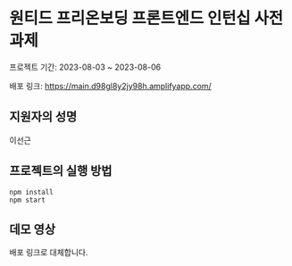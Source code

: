 # 원티드 프리온보딩 프론트엔드 인턴십 사전과제

프로젝트 기간: 2023-08-03 ~ 2023-08-06

배포 링크: https://main.d98gl8y2jy98h.amplifyapp.com/

## 지원자의 성명

이선근

## 프로젝트의 실행 방법

```
npm install
npm start
```

## 데모 영상

배포 링크로 대체합니다.
